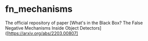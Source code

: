 # fn_mechanisms
The official repository of paper [What's in the Black Box? The False Negative Mechanisms Inside Object Detectors]([https://arxiv.org/abs/2203.00807]
